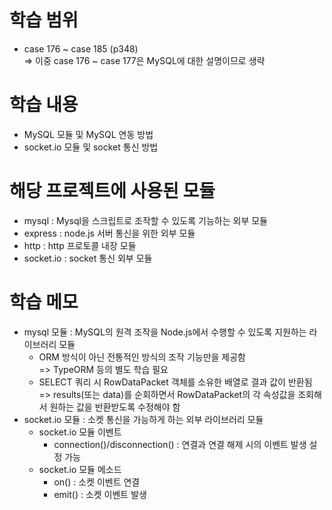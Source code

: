 # 학습 범위 
- case 176 ~ case 185 (p348) <br>
 => 이중 case 176 ~ case 177은 MySQL에 대한 설명이므로 생략

# 학습 내용
- MySQL 모듈 및 MySQL 연동 방법
- socket.io 모듈 및 socket 통신 방법

# 해당 프로젝트에 사용된 모듈
- mysql : Mysql을 스크립트로 조작할 수 있도록 기능하는 외부 모듈
- express : node.js 서버 통신을 위한 외부 모듈
- http : http 프로토콜 내장 모듈
- socket.io : socket 통신 외부 모듈
# 학습 메모
- mysql 모듈 : MySQL의 원격 조작을 Node.js에서 수행할 수 있도록 지원하는 라이브러리 모듈
    - ORM 방식이 아닌 전통적인 방식의 조작 기능만을 제공함 <br>
        => TypeORM 등의 별도 학습 필요
    - SELECT 쿼리 시 RowDataPacket 객체를 소유한 배열로 결과 값이 반환됨
        => results(또는 data)를 순회하면서 RowDataPacket의 각 속성값을 조회해서 원하는 값을 반환받도록 수정해야 함
- socket.io 모듈 : 소켓 통신을 가능하게 하는 외부 라이브러리 모듈
    - socket.io 모듈 이벤트
        - connection()/disconnection() : 연결과 연결 해제 시의 이벤트 발생 설정 가능
    - socket.io 모듈 메소드
        - on() : 소켓 이벤트 연결
        - emit() : 소켓 이벤트 발생 